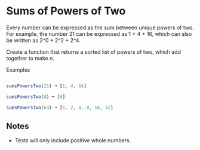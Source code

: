 # Sums of Powers of Two

Every number can be expressed as the sum between unique powers of two. For example, the number 21 can be expressed as 1 + 4 + 16, which can also be written as 2^0 + 2^2 + 2^4.


Create a function that returns a sorted list of powers of two, which add together to make n.


Examples
```js

sumsPowersTwo(21) ➞ [1, 4, 16]

sumsPowersTwo(8) ➞ [8]

sumsPowersTwo(63) ➞ [1, 2, 4, 8, 16, 32]
```

## Notes
* Tests will only include positive whole numbers.
